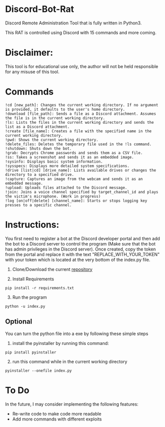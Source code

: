 #  Discord-Bot-Rat
Discord Remote Administration Tool that is fully written in Python3.

This RAT is controlled using Discord with 15 commands and more coming.
# Disclaimer:
This tool is for educational use only, the author will not be held responsible for any misuse of this tool.
# Commands
```
!cd [new_path]: Changes the current working directory. If no argument is provided, it defaults to the user's home directory.
!download [file_path]: Sends a file as a Discord attachment. Assumes the file is in the current working directory.
!ls: Lists the files in the current working directory and sends the list as a Discord attachment.
!create [file_name]: Creates a file with the specified name in the current working directory.
!pwd: Shows the current working directory.
!delete_files: Deletes the temporary file used in the !ls command.
!shutdown: Shuts down the bot.
!grab: Decrypts Chrome passwords and sends them as a CSV file.
!ss: Takes a screenshot and sends it as an embedded image.
!sysinfo: Displays basic system information.
!sysspecs: Displays more detailed system specifications.
!drive [list|cd] [drive_name]: Lists available drives or changes the directory to a specified drive.
!capture: Captures an image from the webcam and sends it as an embedded message.
!upload: Uploads files attached to the Discord message.
!join: Joins a voice channel specified by target_channel_id and plays the victim's microphone. (Work in progress)
!log [on|off|delete] [channel_name]: Starts or stops logging key presses to a specific channel.
```

# Instructions:
You first need to register a bot at the Discord developer portal and then add the bot to a Discord server to control the program (Make sure that the bot has admin privileges in the Discord server). Once created, copy the token from the portal and replace it with the text "REPLACE_WITH_YOUR_TOKEN" with your token which is located at the very bottom of the index.py file. 
1. Clone/Download the current [repository]([URL](https://github.com/VincentDev21/Discord-Bot-Rat))

3. Install Requirements
  ```
  pip install -r requirements.txt
  ```
3. Run the program
  ```
  python -u index.py
  ```
## Optional
You can turn the python file into a exe by following these simple steps
1. install the pyinstaller by running this command:
```
pip install pyinstaller
```
2. run this command while in the current working directory
```
pyinstaller --onefile index.py
```
# To Do

In the future, I may consider implementing the following features:
- Re-write code to make code more readable
- Add more commands with different exploits
